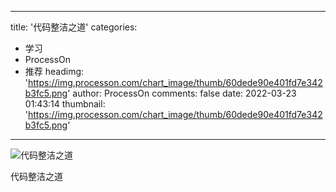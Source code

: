 
---
title: '代码整洁之道'
categories: 
 - 学习
 - ProcessOn
 - 推荐
headimg: 'https://img.processon.com/chart_image/thumb/60dede90e401fd7e342b3fc5.png'
author: ProcessOn
comments: false
date: 2022-03-23 01:43:14
thumbnail: 'https://img.processon.com/chart_image/thumb/60dede90e401fd7e342b3fc5.png'
---

<div>   
<img class="thumb" alt="代码整洁之道" src="https://img.processon.com/chart_image/thumb/60dede90e401fd7e342b3fc5.png" referrerpolicy="no-referrer">
<p>代码整洁之道</p>  
</div>
            